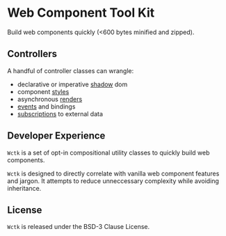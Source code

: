 # Web Component Tool Kit

Build web components quickly (<600 bytes minified and zipped).

## Controllers

A handful of controller classes can wrangle:

- declarative or imperative [shadow](./shadow/README.md) dom
- component [styles](./styles/README.md)
- asynchronous [renders](./render/README.md)
- [events](./events/README.md) and bindings
- [subscriptions](./subscription/README.md) to external data 

## Developer Experience

`Wctk` is a set of opt-in compositional utility classes to quickly build web components.

`Wctk` is designed to directly correlate with vanilla web component features and jargon. It attempts to reduce unneccessary complexity while avoiding inheritance.

## License

`Wctk` is released under the BSD-3 Clause License.
